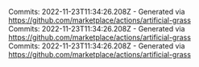 Commits: 2022-11-23T11:34:26.208Z - Generated via https://github.com/marketplace/actions/artificial-grass
<br>
Commits: 2022-11-23T11:34:26.208Z - Generated via https://github.com/marketplace/actions/artificial-grass
<br>
Commits: 2022-11-23T11:34:26.208Z - Generated via https://github.com/marketplace/actions/artificial-grass
<br>
